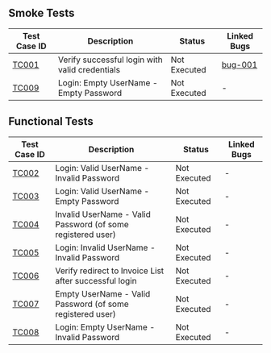 ## Smoke Tests
| Test Case ID | Description                                   | Status | Linked Bugs                                                                      | 
|--------------|-----------------------------------------------|--------|----------------------------------------------------------------------------------|
| [TC001](test-cases/smoke/TC001.md)      | Verify successful login with valid credentials               | Not Executed | [bug-001](founded-bugs/bug001.md)|
| [TC009](test-cases/smoke/TC009.md)      | Login: Empty UserName - Empty Password                       | Not Executed | -   |

## Functional Tests
| Test Case ID | Description                                   | Status | Linked Bugs                                                                      | 
|--------------|-----------------------------------------------|--------|----------------------------------------------------------------------------------|
| [TC002](test-cases/functional/TC002.md) | Login: Valid UserName - Invalid Password                     | Not Executed | -   |
| [TC003](test-cases/functional/TC003.md) | Login: Valid UserName - Empty Password                       | Not Executed | -   |
| [TC004](test-cases/functional/TC004.md) | Invalid UserName - Valid Password (of some registered user)  | Not Executed | -   |
| [TC005](test-cases/functional/TC005.md) | Login: Invalid UserName - Invalid Password                   | Not Executed | -   |
| [TC006](test-cases/functional/TC006.md) | Verify redirect to Invoice List after successful login       | Not Executed | -   |
| [TC007](test-cases/functional/TC007.md) | Empty UserName - Valid Password (of some registered user)    | Not Executed | -   |
| [TC008](test-cases/functional/TC008.md) | Login: Empty UserName - Invalid Password                     | Not Executed | -   |